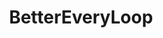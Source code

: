 ---
title: BetterEveryLoop
crosslinks:
- gifs
- funny
- Unexpected
- WhyWereTheyFilming
- Whatcouldgowrong
- noisygifs
- oddlysatisfying
- aww
- instant_regret
- gaming
- HadToHurt
- nevertellmetheodds
- reallifedoodles
- therewasanattempt
- perfectloops
- UNBGBBIIVCHIDCTIICBG
- videos
- xkcd
- sports
---